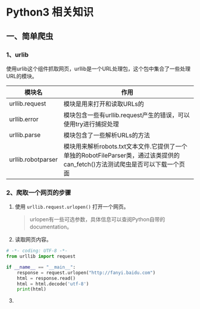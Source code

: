 # Python3 相关知识

## 一、简单爬虫

### 1、urlib

使用urlib这个组件抓取网页，urllib是一个URL处理包，这个包中集合了一些处理URL的模块。

|模块名             |作用                          |
|-------------------|-----------------------------|
|urllib.request     |模块是用来打开和读取URLs的     |
|urllib.error       |模块包含一些有urllib.request产生的错误，可以使用try进行捕捉处理|
|urllib.parse       |模块包含了一些解析URLs的方法   |
|urllib.robotparser |模块用来解析robots.txt文本文件.它提供了一个单独的RobotFileParser类，通过该类提供的can_fetch()方法测试爬虫是否可以下载一个页面  |

### 2、爬取一个网页的步骤

1. 使用 `urllib.request.urlopen()` 打开一个网页。

    >   urlopen有一些可选参数，具体信息可以查阅Python自带的documentation。

2. 读取网页内容。

```python
# -*- coding: UTF-8 -*-
from urllib import request

if __name__ == "__main__":
    response = request.urlopen("http://fanyi.baidu.com")
    html = response.read()
    html = html.decode('utf-8')
    print(html)
```
3. 